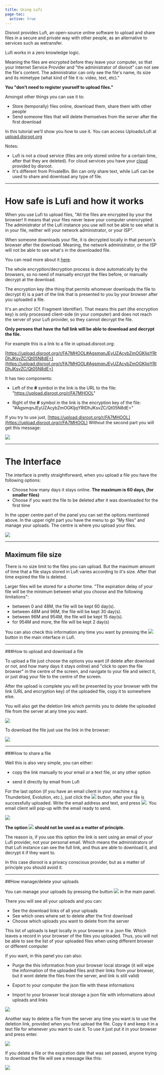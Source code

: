 ```yaml
---
title: Using Lufi
page-toc:
  active: true
---
```

Disroot provides Lufi, an open-source online software to upload and share files in a secure and private way with other people, as an alternative to services such as wetransfer.

Lufi works in a zero knowledge logic.

Meaning the files are encrypted before they leave your computer, so that your Internet Service Provider and "the administrator of disroot" can not see the file's content. The administrator can only see the file's name, its size and its mimetype (what kind of file it is: video, text, etc)."

**You "don't need to register yourself to upload files."**

Amongst other things you can use it to:

   - Store (temporally) files online, download them, share them with other people
   - Send someone files that will delete themselves from the server after the first download

In this tutorial we'll show you how to use it. You can access Uploads/Lufi at [upload.disroot.org](https://upload.disroot.org)

Notes:

- Lufi is not a cloud service (files are only stored online for a certain time, after that they are deleted). For cloud services you have your [cloud](http://https//:cloud.disroot.org) provided by disroot.
- It's different from PrivateBin. Bin can only share text, while Lufi can be used to share and download any type of file.

----------

# How safe is Lufi and how it works

When you use Lufi to upload files, "All the files are encrypted by your the browser! It means that your files never leave your computer unencrypted. The administrator of the Lufi instance you use will not be able to see what is in your file, neither will your network administrator, or your ISP".

When someone downloads your file, it is decrypted locally in that person's browser after the download. Meaning, the network administrator, or the ISP will not be able to see what's in the downloaded file.

You can read more about it [here](https://git.framasoft.org/luc/lufi).

The whole encryption/decryption process is done automatically by the browsers, so no need of manually encrypt the files before, or manually decrypt at the download.

The encryption key (the thing that permits whomever downloads the file to decrypt it) is a part of the link that is presented to you by your browser after you uploaded a file.

It's an anchor (Cf. Fragment Identifier). That means this part (the encryption key) is only processed client-side (in your computer) and does not reach the server of your Lufi provider, so they cannot decrypt the file.

**Only persons that have the full link will be able to download and decrypt the file.**

For example this is a link to a file in upload.disroot.org:

[https://upload.disroot.org/r/FA7MHOOL#AgsmqnJEyUZAcybZmOGKljqYRtDhJKsvZC/Qt05N8dE=](https://upload.disroot.org/r/FA7MHOOL#AgsmqnJEyUZAcybZmOGKljqYRtDhJKsvZC/Qt05N8dE=)

It has two components:

* Left of the **#** symbol in the link is the URL to the file:
"https://upload.disroot.org/r/FA7MHOOL"

* Right of the **#** symbol in the link is the encryption key of the file:
"#AgsmqnJEyUZAcybZmOGKljqYRtDhJKsvZC/Qt05N8dE="


If you try to use just, [https://upload.disroot.org/r/FA7MHOOL](https://upload.disroot.org/r/FA7MHOOL)
Without the second part you will get this message:

![](en/lufi01.png)



----------
# The Interface

The interface is pretty straightforward, when you upload a file you have the following options:

* Choose how many days it stays online. **The maximum is 60 days, (for smaller files)**
* Choose if you want the file to be deleted after it was downloaded for the first time

In the upper centre part of the panel you can set the options mentioned above. In the upper right part you have the menu to go "My files" and manage your uploads. The centre is where you upload your files.

![](en/lufi02.png)

----------

## Maximum file size

There is no size limit to the files you can upload. But the maximum amount of time that a file stays stored in Lufi varies according to it's size. After that time expired the file is deleted.

Larger files will be stored for a shorter time. "The expiration delay of your file will be the minimum between what you choose and the following limitations":

* between 0 and 48M, the file will be kept 60 day(s).
* between 48M and 96M, the file will be kept 30 day(s).
* between 96M and 954M, the file will be kept 15 day(s).
* for 954M and more, the file will be kept 2 day(s)

You can also check this information any time you want by pressing the ![](en/lufi03.png?resize=30,24) button in the main interface in Lufi.

----------

###How to upload and download a file<a name="upadndown"></a>

To upload a file just choose the options you want (if delete after download or not, and how many days it stays online) and "click to open the file browser" in the centre of the screen, and navigate to your file and select it, or just drag your file to the centre of the screen.

After the upload is complete you will be presented by your browser with the link (URL and encryption key) of the uploaded file, copy it to somewhere else.

You will also get the deletion link which permits you to delete the uploaded file from the server at any time you want.

![](en/lufi1.gif)

To download the file just use the link in the browser:

![](en/lufi2.gif)



----------


###How to share a file<a name="spampeople"></a>

Well this is also very simple, you can either:

* copy the link manually to your email or a text file, or any other option

* send it directly by email from Lufi

For the last option (if you have an email client in your machine e.g Thunderbird, Evolution, etc.), just click the ![](lufi04.png?resize=200,30) button, after your file is successfully uploaded. Write the email address and text, and press ![](lufi05.png?resize=280,30). You email client will pop-up with the email ready to send.

![](en/lufi3.gif)

**The option** ![](en/lufi06.png?resize=180,25) **should not be used as a matter of principle.**

The reason is, if you use this option the link is sent using an email of your Lufi provider, not your personal email. Which means the administrators of that Lufi instance can see the full link, and thus are able to download it, and decrypt it if they want to.

In this case disroot is a privacy conscious provider, but as a matter of principle you should avoid it.  



----------

##How manage/delete your uploads<a name="links"></a>

You can manage your uploads by pressing the button ![](en/lufi07.png?resize=60,40) in the main panel.

There you will see all your uploads and you can:

* See the download links of all your uploads
* See which ones where set to delete after the first download
* Choose which uploads you want to delete from the server

 This list of uploads is kept locally in your browser in a .json file. Which leaves a record in your browser of the files you uploaded. Thus, you will not be able to see the list of your uploaded files when using different browser or different computer

If you want, in this panel you can also:

* Purge the this information from your browser local storage (it will wipe the information of the uploaded files and their links from your browser, but it wont delete the files from the server, and link is still valid)

* Export to your computer the json file with these informations

* Import to your browser local storage a json file with informations about uploads and links

![](en/lufi4.gif)

Another way to delete a file from the server any time you want is to use the deletion link, provided when you first upload the file. Copy it and keep it in a text file for whenever you want to use it.
To use it just put it in your browser and press enter.

![](en/lufi08.png)

If you delete a file or the expiration date that was set passed, anyone trying to download the file will see a message like this:

![](en/lufi09.png)
